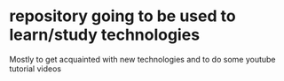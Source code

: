 # repository going to be used to learn/study technologies

Mostly to get acquainted with new technologies and to do some youtube tutorial videos

